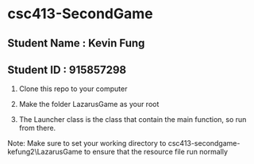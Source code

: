 # csc413-SecondGame

## Student Name : Kevin Fung
## Student ID : 915857298


1) Clone this repo to your computer


2) Make the folder LazarusGame as your root


3) The Launcher class is the class that contain the main function, so run from there.

Note: Make sure to set your working directory to csc413-secondgame-kefung2\LazarusGame to ensure that the resource file run normally 
